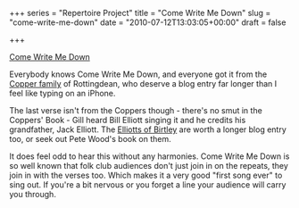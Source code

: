 +++
series = "Repertoire Project"
title = "Come Write Me Down"
slug = "come-write-me-down"
date = "2010-07-12T13:03:05+00:00"
draft = false

+++

<a class="embed" href="http://soundcloud.com/pdcawley/come-write-me-down">Come Write Me Down</a>

Everybody knows Come Write Me Down, and everyone got it from the [Copper family](http://www.thecopperfamily.com/) of Rottingdean, who deserve a blog entry far longer than I feel like typing on an iPhone.

The last verse isn't from the Coppers though - there's no smut in the Coppers' Book - Gill heard Bill Elliott singing it and he credits his grandfather, Jack Elliott. The [Elliotts of Birtley](amazon:0954068238) are worth a longer blog entry too, or seek out Pete Wood's book on them.

It does feel odd to hear this without any harmonies. Come Write Me Down is so well known that folk club audiences don't just join in on the repeats, they join in with the verses too. Which makes it a very good "first song ever" to sing out. If you're a bit nervous or you forget a line your audience will carry you through.
